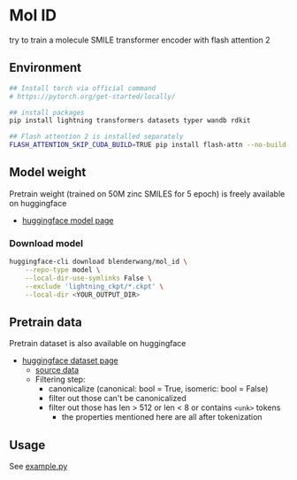# Mol ID

try to train a molecule SMILE transformer encoder with flash attention 2

## Environment

```bash
## Install torch via official command
# https://pytorch.org/get-started/locally/

## install packages
pip install lightning transformers datasets typer wandb rdkit

## Flash attention 2 is installed separately
FLASH_ATTENTION_SKIP_CUDA_BUILD=TRUE pip install flash-attn --no-build-isolation
```

## Model weight

Pretrain weight (trained on 50M zinc SMILES for 5 epoch) is freely available on huggingface

- [huggingface model page](https://huggingface.co/blenderwang/mol_id)

### Download model

```bash
huggingface-cli download blenderwang/mol_id \
    --repo-type model \
    --local-dir-use-symlinks False \
    --exclude 'lightning_ckpt/*.ckpt' \
    --local-dir <YOUR_OUTPUT_DIR>
```

## Pretrain data

Pretrain dataset is also available on huggingface

- [huggingface dataset page](https://huggingface.co/datasets/blenderwang/zinc-50M)
    - [source data](https://files.docking.org/zinc20-ML/smiles/ZINC20_smiles_chunk_1.tar.gz)
    - Filtering step:
        - canonicalize (canonical: bool = True, isomeric: bool = False)
        - filter out those can't be canonicalized
        - filter out those has len > 512 or len < 8 or contains `<unk>` tokens
            - the properties mentioned here are all after tokenization

## Usage

See [example.py](example.py)

